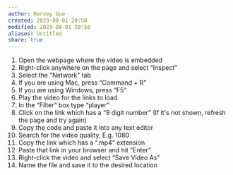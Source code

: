 ```yaml
---
author: Harvey Guo
created: 2023-08-01 20:58
modified: 2023-08-01 20:58
aliases: Untitled
share: true
---
```


1. Open the webpage where the video is embedded
2. Right-click anywhere on the page and select “Inspect”
3. Select the “Network” tab
4. If you are using Mac, press “Command + R”
5. If you are using Windows, press “F5”
6. Play the video for the links to load
7. In the “Filter” box type “player”
8. Click on the link which has a “9 digit number” (If it's not shown, refresh the page and try again)
9. Copy the code and paste it into any text editor
10. Search for the video quality, E.g. 1080
11. Copy the link which has a “.mp4” extension
12. Paste that link in your browser and hit “Enter”
13. Right-click the video and select “Save Video As”
14. Name the file and save it to the desired location